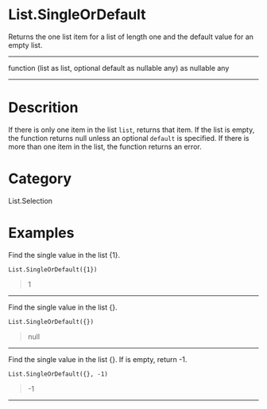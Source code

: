 ﻿# List.SingleOrDefault
Returns the one list item for a list of length one and the default value for an empty list.
***
function (list as list, optional default as nullable any) as nullable any
***
# Descrition 
If there is only one item in the list <code>list</code>, returns that item. 
    If the list is empty, the function returns null unless an optional <code>default</code> is specified. If there is more than one item in the list, the function returns an error.
# Category 
List.Selection
# Examples 
Find the single value in the list {1}.
```
List.SingleOrDefault({1})
```
> 1
***
Find the single value in the list {}.
```
List.SingleOrDefault({})
```
> null
***
Find the single value in the list {}. If is empty, return -1.
```
List.SingleOrDefault({}, -1)
```
> -1
***
